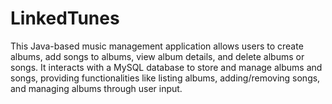 # LinkedTunes


This Java-based music management application allows users to create albums, add songs to albums, view album details, and delete albums or songs. It interacts with a MySQL database to store and manage albums and songs, providing functionalities like listing albums, adding/removing songs, and managing albums through user input.
